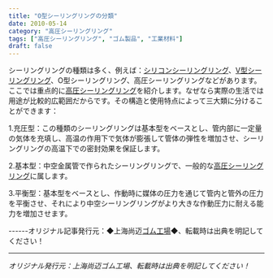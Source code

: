 ```yaml
---
title: "O型シーリングリングの分類"
date: 2010-05-14
category: "高圧シーリングリング"
tags: ["高圧シーリングリング", "ゴム製品", "工業材料"]
draft: false
---
```


シーリングリングの種類は多く、例えば：[シリコンシーリングリング](http://www.smpolymer.com/)、[V型シーリングリング](http://www.smpolymer.com/)、O型シーリングリング、高圧シーリングリングなどがあります。ここでは重点的に[高圧シーリングリング](http://www.smpolymer.com/gaoyamifengquan/)を紹介します。なぜなら実際の生活では用途が比較的広範囲だからです。その構造と使用特点によって三大類に分けることができます：

1.充圧型：この種類のシーリングリングは基本型をベースとし、管内部に一定量の気体を充填し、高温の作用下で気体が膨張して管体の弾性を増加させ、シーリングリングの高温下での密封効果を保証します。

2.基本型：中空金属管で作られたシーリングリングで、一般的な[高圧シーリングリング](http://www.smpolymer.com/gaoyamifengquan/)に属します。

3.平衡型：基本型をベースとし、作動時に媒体の圧力を通じて管内と管外の圧力を平衡させ、それにより中空シーリングリングがより大きな作動圧力に耐える能力を増加させます。

------オリジナル記事発行元：◆上海尚迈[ゴム工場](http://www.smpolymer.com/)◆、転載時は出典を明記してください！

---

*オリジナル発行元：上海尚迈ゴム工場、転載時は出典を明記してください！*